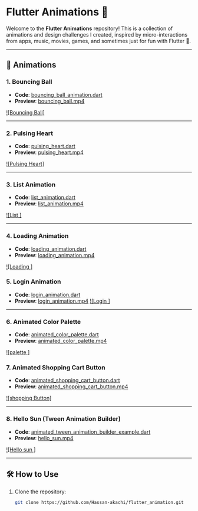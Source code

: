 # Flutter Animations 🎨

Welcome to the **Flutter Animations** repository! This is a collection of animations and design challenges I created, inspired by micro-interactions from apps, music, movies, games, and sometimes just for fun with Flutter 💙.

---

## 🚀 Animations

### 1. **Bouncing Ball**
- **Code**: [bouncing_ball_animation.dart](https://github.com/Hassan-akachi/flutter_animation/blob/master/lib/custom_painter_example/bouncing_ball_animation.dart)
- **Preview**: [bouncing_ball.mp4](https://github.com/Hassan-akachi/flutter_animation/blob/master/sample/bouncing%20ball.mp4)

[![Bouncing Ball]](https://github.com/user-attachments/assets/8d9c0ab5-1bb6-4fa5-bf34-99d4a084fa02)

---

### 2. **Pulsing Heart**
- **Code**: [pulsing_heart.dart](https://github.com/Hassan-akachi/flutter_animation/blob/master/lib/custom_painter_example/pulsing_heart.dart)
- **Preview**: [pulsing_heart.mp4](https://github.com/Hassan-akachi/flutter_animation/blob/master/sample/pulsing%20heart.mp4)

[![Pulsing Heart]](https://github.com/user-attachments/assets/8350bdf0-5618-4377-b962-a71b7f7ffc86)

---

### 3. **List Animation**
- **Code**: [list_animation.dart](https://github.com/Hassan-akachi/flutter_animation/blob/master/lib/explicit_examples/list_animation.dart)
- **Preview**: [list_animation.mp4](https://github.com/Hassan-akachi/flutter_animation/blob/master/sample/lost%20animation.mp4)

[![List ]](https://github.com/user-attachments/assets/1e80e226-59ae-4c51-8724-e1c2dfcc5c6b)

---

### 4. **Loading Animation**
- **Code**: [loading_animation.dart](https://github.com/Hassan-akachi/flutter_animation/blob/master/lib/explicit_examples/loading_animation.dart)
- **Preview**: [loading_animation.mp4](https://github.com/user-attachments/assets/52afec63-6d4d-4ade-b1e7-3a77fee3197e)

[![Loading ]](https://github.com/user-attachments/assets/52afec63-6d4d-4ade-b1e7-3a77fee3197e)


### 5. **Login Animation**
- **Code**: [login_animation.dart](https://github.com/Hassan-akachi/flutter_animation/blob/master/lib/explicit_examples/login_animation.dart)
- **Preview**: [login_animation.mp4](https://github.com/user-attachments/assets/8350bdf0-5618-4377-b962-a71b7f7ffc86)
[![Login ]](https://github.com/user-attachments/assets/8350bdf0-5618-4377-b962-a71b7f7ffc86)
---

### 6. **Animated Color Palette**
- **Code**: [animated_color_palette.dart](https://github.com/Hassan-akachi/flutter_animation/blob/master/lib/implicit_examples/animated_color_pallete.dart)
- **Preview**: [animated_color_palette.mp4](https://github.com/Hassan-akachi/flutter_animation/blob/master/sample/generate%20palette.mp4)

[![palette ]](https://github.com/user-attachments/assets/d5f0e82e-1678-429d-a42c-a48ca738c0f5)

### 7. **Animated Shopping Cart Button**
- **Code**: [animated_shopping_cart_button.dart](https://github.com/Hassan-akachi/flutter_animation/blob/master/lib/implicit_examples/animated_shopping_cart_button.dart)
- **Preview**: [animated_shopping_cart_button.mp4](https://github.com/Hassan-akachi/flutter_animation/blob/master/sample/button%20transition.mp4)

[![shopping Button]](https://github.com/user-attachments/assets/8350bdf0-5618-4377-b962-a71b7f7ffc86)

---

### 8. **Hello Sun (Tween Animation Builder)**
- **Code**: [animated_tween_animation_builder_example.dart](https://github.com/Hassan-akachi/flutter_animation/blob/master/lib/implicit_examples/animated_tween_animation_builder_example.dart)
- **Preview**: [hello_sun.mp4](https://github.com/Hassan-akachi/flutter_animation/blob/master/sample/hello%20sun.mp4)

[![Hello sun ]](https://github.com/user-attachments/assets/27caf546-0708-4a27-8218-c83480a57928)

---

## 🛠 How to Use
1. Clone the repository:
   ```bash
   git clone https://github.com/Hassan-akachi/flutter_animation.git
